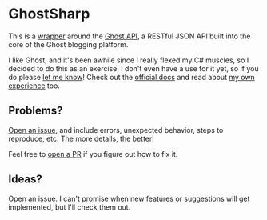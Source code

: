 # GhostSharp

This is a [wrapper](https://grantwinney.com/what-is-an-api-wrapper-and-how-do-i-write-one/) around the [Ghost API](https://api.ghost.org), a RESTful JSON API built into the core of the Ghost blogging platform.

I like Ghost, and it's been awhile since I really flexed my C# muscles, so I decided to do this as an exercise. I don't even have a use for it yet, so if you do please [let me know](https://twitter.com/GrantWinney)! Check out the [official docs](https://api.ghost.org/docs) and read about [my own experience](https://grantwinney.com/what-is-the-ghost-api/) too.

## Problems?

[Open an issue](https://github.com/grantwinney/GhostSharp/issues/new), and include errors, unexpected behavior, steps to reproduce, etc. The more details, the better!

Feel free to [open a PR](https://github.com/grantwinney/GhostSharp/compare) if you figure out how to fix it.

##  Ideas?

[Open an issue](https://github.com/grantwinney/GhostSharp/issues/new). I can't promise when new features or suggestions will get implemented, but I'll check them out.

